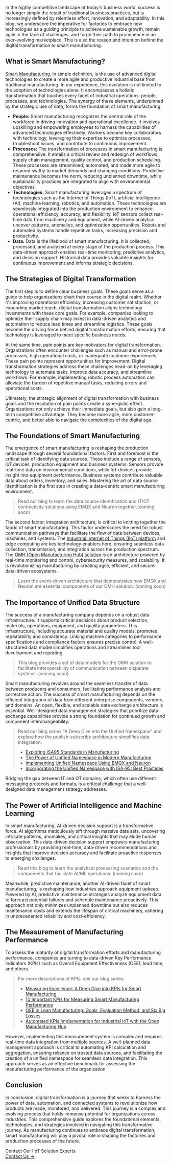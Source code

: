 In the highly competitive landscape of today's business world, success is no longer simply the result of traditional business practices, but is increasingly defined by relentless effort, innovation, and adaptability. In this blog, we underscore the imperative for factories to embrace new technologies as a guiding principle to achieve sustainable growth, remain agile in the face of challenges, and forge their path to prominence in an ever-evolving marketplace. This is also the reason and intention behind the digital transformation to smart manufacturing.

## What is Smart Manufacturing?

[Smart Manufacturing](https://www.emqx.com/en/blog/the-smart-manufacturing-revolution), in simple definition, is the use of advanced digital technologies to create a more agile and productive industrial base from traditional manufacturing. In our experience, this evolution is not limited to the adoption of technologies alone. It encompasses a holistic transformation that touches every facet of industrial operations: people, processes, and technologies. The synergy of these elements, underpinned by the strategic use of data, forms the foundation of smart manufacturing.

- **People:** Smart manufacturing recognizes the central role of the workforce in driving innovation and operational excellence. It involves upskilling and empowering employees to harness the capabilities of advanced technologies effectively. Workers become key collaborators with technology, leveraging their expertise to optimize processes, troubleshoot issues, and contribute to continuous improvement.
- **Processes:** The transformation of processes in smart manufacturing is comprehensive. It entails a critical review and redesign of workflows, supply chain management, quality control, and production scheduling. These processes are streamlined, automated, and made more agile to respond swiftly to market demands and changing conditions. Predictive maintenance becomes the norm, reducing unplanned downtime, while sustainability practices are integrated to align with environmental objectives.
- **Technologies:** Smart manufacturing leverages a spectrum of technologies such as the Internet of Things (IoT), artificial intelligence (AI), machine learning, robotics, and automation. These technologies are seamlessly integrated into the production environment to enhance operational efficiency, accuracy, and flexibility. IoT sensors collect real-time data from machinery and equipment, while AI-driven analytics uncover patterns, anomalies, and optimization opportunities. Robots and automated systems handle repetitive tasks, increasing precision and productivity.
- **Data:** Data is the lifeblood of smart manufacturing. It is collected, processed, and analyzed at every stage of the production process. This data-driven approach enables real-time monitoring, predictive analytics, and decision support. Historical data provides valuable insights for continuous improvement and informs strategic decisions.

## The Strategies of Digital Transformation

The first step is to define clear business goals. These goals serve as a guide to help organizations chart their course in the digital realm. Whether it's improving operational efficiency, increasing customer satisfaction, or expanding market reach, digital transformation aligns technology investments with these core goals. For example, companies looking to optimize their supply chain may invest in data-driven analytics and automation to reduce lead times and streamline logistics. These goals become the driving force behind digital transformation efforts, ensuring that technology is leveraged to meet specific business needs.

At the same time, pain points are key motivators for digital transformation. Organizations often encounter challenges such as manual and error-prone processes, high operational costs, or inadequate customer experiences. These pain points represent opportunities for improvement. Digital transformation strategies address these challenges head-on by leveraging technology to automate tasks, improve data accuracy, and streamline workflows. For example, implementing robotic process automation can alleviate the burden of repetitive manual tasks, reducing errors and operational costs. 

Ultimately, the strategic alignment of digital transformation with business goals and the resolution of pain points create a synergistic effect. Organizations not only achieve their immediate goals, but also gain a long-term competitive advantage. They become more agile, more customer-centric, and better able to navigate the complexities of the digital age.

## The Foundations of Smart Manufacturing

The emergence of smart manufacturing is reshaping the production landscape through several foundational factors. First and foremost is the critical task of identifying data sources. These include a range of sensors, IoT devices, production equipment and business systems. Sensors provide real-time data on environmental conditions, while IoT devices provide insight into equipment performance. Business systems contribute valuable data about orders, inventory, and sales. Mastering the art of data source identification is the first step in creating a data-centric smart manufacturing environment. 

> Read our blog to learn the data source identification and IT/OT connectivity solutions using EMQX and Neuron together.(coming soon)

The second factor, integration architecture, is critical to knitting together the fabric of smart manufacturing. This factor underscores the need for robust communication pathways that facilitate the flow of data between devices, machines, and systems. The [Industrial Internet of Things (IIoT) platform](https://www.emqx.com/en/blog/iiot-platform-key-components-and-5-notable-solutions) and edge computing are key technology enablers here, ensuring seamless data collection, transmission, and integration across the production spectrum. The [OMH (Open Manufacturing Hub) solution](https://www.emqx.com/en/blog/open-manufacturing-hub-a-reference-architecture-for-industrial-iot) is an architecture powered by real-time monitoring and control, cybersecurity measures, and scalability. It is revolutionizing manufacturing by creating agile, efficient, and secure data-driven ecosystems.

> Learn the event-driven architecture that demonstrates how EMQX and Neuron are essential components of our OMH solution. (coming soon)

## The Importance of Unified Data Structure

The success of a manufacturing company depends on a robust data infrastructure. It supports critical decisions about product selection, materials, operations, equipment, and quality parameters. This infrastructure, including accurate material and quality models, promotes repeatability and consistency. Linking machine categories to performance specifications and compliance factors ensures precise control. A well-structured data model simplifies operations and streamlines tool development and reporting. 

> This blog provides a set of data models for the OMH solution to facilitate interoperability of communication between disparate systems. (coming soon)

Smart manufacturing revolves around the seamless transfer of data between producers and consumers, facilitating performance analysis and corrective action. The success of smart manufacturing depends on the efficient integration of data from different enterprise components, vendors, and domains. An open, flexible, and scalable data exchange architecture is essential. Well-designed data management strategies that prioritize data exchange capabilities provide a strong foundation for continued growth and component interchangeability. 

> Read our blog series "A Deep Dive into the Unified Namespace" and explore how the publish-subscribe architecture simplifies data integration:
>
> - [Exploring ISA95 Standards in Manufacturing](https://www.emqx.com/en/blog/exploring-isa95-standards-in-manufacturing) 
> - [The Power of Unified Namespace in Modern Manufacturing](https://www.emqx.com/en/blog/the-power-of-unified-namespace-in-modern-manufacturing)
> - [Implementing Unified Namespace Using EMQX and Neuron](https://www.emqx.com/en/blog/implementing-unified-namespace-using-emqx-and-neuron)
> - [Incorporating the Unified Namespace with ISA-95: Best Practices](https://www.emqx.com/en/blog/incorporating-the-unified-namespace-with-isa-95-best-practices)

Bridging the gap between IT and OT domains, which often use different messaging protocols and formats, is a critical challenge that a well-designed data management strategy addresses.

## The Power of Artificial Intelligence and Machine Learning

In smart manufacturing, AI-driven decision support is a transformative force. AI algorithms meticulously sift through massive data sets, uncovering intricate patterns, anomalies, and critical insights that may elude human observation. This data-driven decision support empowers manufacturing professionals by providing real-time, data-driven recommendations and insights that improve decision accuracy and facilitate proactive responses to emerging challenges. 

> Read this blog to learn the analytical processing scenarios and the components that facilitate AI/ML operations. (coming soon)

Meanwhile, predictive maintenance, another AI-driven facet of smart manufacturing, is reshaping how industries approach equipment upkeep. Powered by AI, predictive maintenance strategies analyze equipment data to forecast potential failures and schedule maintenance proactively. This approach not only minimizes unplanned downtime but also reduces maintenance costs and extends the lifespan of critical machinery, ushering in unprecedented reliability and cost-efficiency. 

## The Measurement of Manufacturing Performance

To assess the maturity of digital transformation efforts and manufacturing performance, companies are turning to data-driven Key Performance Indicators (KPIs) such as Overall Equipment Effectiveness (OEE), lead time, and others. 

> For more descriptions of KPIs, see our blog series:
>
> - [Measuring Excellence: A Deep Dive into KPIs for Smart Manufacturing](https://www.emqx.com/en/blog/a-deep-dive-into-kpis-for-smart-manufacturing) 
> - [10 Important KPIs for Measuring Smart Manufacturing Performance](https://www.emqx.com/en/blog/ten-important-kpis-for-measuring-smart-manufacturing-performace)
> - [OEE in Lean Manufacturing: Goals, Evaluation Method, and Six Big Losses](https://www.emqx.com/en/blog/oee-in-lean-manufacturing)
> - [Automated KPIs Implementation for Industrial IoT with the Open Manufacturing Hub](https://www.emqx.com/en/blog/automated-kpis-implementation-for-iiot-with-the-open-manufacturing-hub)

However, implementing this measurement system is complex and requires real-time data integration from multiple sources. A well-planned data management approach is critical to automating KPI calculation and aggregation, ensuring reliance on trusted data sources, and facilitating the creation of a unified namespace for seamless data integration. This approach serves as an effective benchmark for assessing the manufacturing performance of the organization.

## Conclusion

In conclusion, digital transformation is a journey that seeks to harness the power of data, automation, and connected systems to revolutionize how products are made, monitored, and delivered. This journey is a complex and evolving process that holds immense potential for organizations across industries. This comprehensive guide explores the foundational elements, technologies, and strategies involved in navigating this transformative journey. As manufacturing continues to embrace digital transformation, smart manufacturing will play a pivotal role in shaping the factories and production processes of the future. 



<section class="promotion">
    <div>
        Contact Our IIoT Solution Experts
    </div>
    <a href="https://www.emqx.com/en/contact?product=solutions" class="button is-gradient px-5">Contact Us →</a>
</section>

